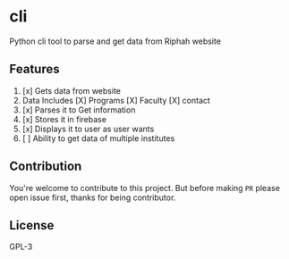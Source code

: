 # cli
Python cli tool to parse and get data from Riphah website

## Features
1. [x] Gets data from website
2. Data Includes
      [X] Programs
      [X] Faculty
      [X] contact
2. [x] Parses it to Get information
3. [x] Stores it in firebase
4. [x] Displays it to user as user wants
5. [ ] Ability to get data of multiple institutes

## Contribution
You're welcome to contribute to this project.
But before making `PR` please open issue first, thanks for being contributor.

## License
GPL-3
